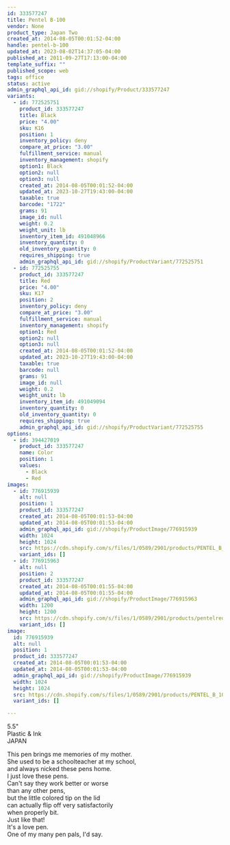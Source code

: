 ```yaml
---
id: 333577247
title: Pentel B-100
vendor: None
product_type: Japan Two
created_at: 2014-08-05T00:01:52-04:00
handle: pentel-b-100
updated_at: 2023-08-02T14:37:05-04:00
published_at: 2011-09-27T17:13:00-04:00
template_suffix: ""
published_scope: web
tags: office
status: active
admin_graphql_api_id: gid://shopify/Product/333577247
variants:
  - id: 772525751
    product_id: 333577247
    title: Black
    price: "4.00"
    sku: K16
    position: 1
    inventory_policy: deny
    compare_at_price: "3.00"
    fulfillment_service: manual
    inventory_management: shopify
    option1: Black
    option2: null
    option3: null
    created_at: 2014-08-05T00:01:52-04:00
    updated_at: 2023-10-27T19:43:00-04:00
    taxable: true
    barcode: "1722"
    grams: 91
    image_id: null
    weight: 0.2
    weight_unit: lb
    inventory_item_id: 491048966
    inventory_quantity: 0
    old_inventory_quantity: 0
    requires_shipping: true
    admin_graphql_api_id: gid://shopify/ProductVariant/772525751
  - id: 772525755
    product_id: 333577247
    title: Red
    price: "4.00"
    sku: K17
    position: 2
    inventory_policy: deny
    compare_at_price: "3.00"
    fulfillment_service: manual
    inventory_management: shopify
    option1: Red
    option2: null
    option3: null
    created_at: 2014-08-05T00:01:52-04:00
    updated_at: 2023-10-27T19:43:00-04:00
    taxable: true
    barcode: null
    grams: 91
    image_id: null
    weight: 0.2
    weight_unit: lb
    inventory_item_id: 491049094
    inventory_quantity: 0
    old_inventory_quantity: 0
    requires_shipping: true
    admin_graphql_api_id: gid://shopify/ProductVariant/772525755
options:
  - id: 394427019
    product_id: 333577247
    name: Color
    position: 1
    values:
      - Black
      - Red
images:
  - id: 776915939
    alt: null
    position: 1
    product_id: 333577247
    created_at: 2014-08-05T00:01:53-04:00
    updated_at: 2014-08-05T00:01:53-04:00
    admin_graphql_api_id: gid://shopify/ProductImage/776915939
    width: 1024
    height: 1024
    src: https://cdn.shopify.com/s/files/1/0589/2901/products/PENTEL_B_100.jpeg?v=1407211313
    variant_ids: []
  - id: 776915963
    alt: null
    position: 2
    product_id: 333577247
    created_at: 2014-08-05T00:01:55-04:00
    updated_at: 2014-08-05T00:01:55-04:00
    admin_graphql_api_id: gid://shopify/ProductImage/776915963
    width: 1200
    height: 1200
    src: https://cdn.shopify.com/s/files/1/0589/2901/products/pentelred.jpeg?v=1407211315
    variant_ids: []
image:
  id: 776915939
  alt: null
  position: 1
  product_id: 333577247
  created_at: 2014-08-05T00:01:53-04:00
  updated_at: 2014-08-05T00:01:53-04:00
  admin_graphql_api_id: gid://shopify/ProductImage/776915939
  width: 1024
  height: 1024
  src: https://cdn.shopify.com/s/files/1/0589/2901/products/PENTEL_B_100.jpeg?v=1407211313
  variant_ids: []

---
```


5.5"  
Plastic & Ink  
JAPAN

<!-- td {border: 1px solid #ccc;}br {mso-data-placement:same-cell;} -->

This pen brings me memories of my mother.  
She used to be a schoolteacher at my school,  
and always nicked these pens home.  
I just love these pens.  
Can't say they work better or worse  
than any other pens,  
but the little colored tip on the lid  
can actually flip off very satisfactorily  
when properly bit.  
Just like that!  
It's a love pen.  
One of my many pen pals, I'd say.